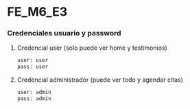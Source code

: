 # FE_M6_E3

### Credenciales usuario y password

1. Credencial user (solo puede ver home y testimonios)

   ```bash
   user: user
   pass: user

2. Credencial administrador (puede ver todo y agendar citas)

   ```bash
   user: admin
   pass: admin